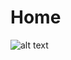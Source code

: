 # Home
![alt text](https://github.com/predufranca/Portfolio/blob/main/Projetos/Projeto%206%20-%20Museu%20Nacional/images/home-museu.png?raw=true)

